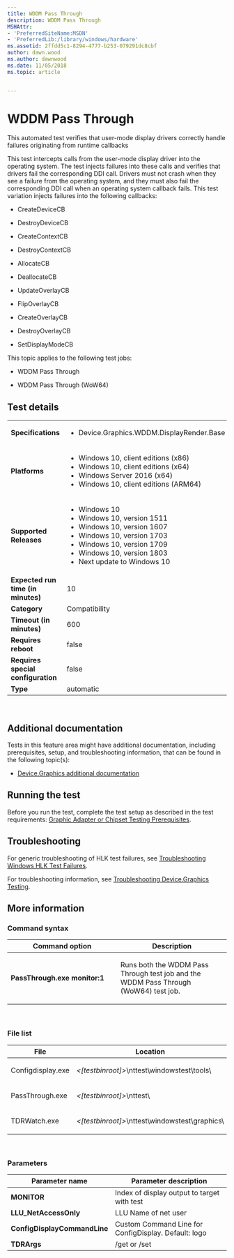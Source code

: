 ```yaml
---
title: WDDM Pass Through
description: WDDM Pass Through
MSHAttr:
- 'PreferredSiteName:MSDN'
- 'PreferredLib:/library/windows/hardware'
ms.assetid: 2ffdd5c1-8294-4777-b253-079291dc8cbf
author: dawn.wood
ms.author: dawnwood
ms.date: 11/05/2018
ms.topic: article


---
```


# <span id="p_hlk_test.f0e29b06-6b0b-4dae-97d4-1ff1e1d56a63"></span>WDDM Pass Through


This automated test verifies that user-mode display drivers correctly handle failures originating from runtime callbacks

This test intercepts calls from the user-mode display driver into the operating system. The test injects failures into these calls and verifies that drivers fail the corresponding DDI call. Drivers must not crash when they see a failure from the operating system, and they must also fail the corresponding DDI call when an operating system callback fails. This test variation injects failures into the following callbacks:

-   CreateDeviceCB

-   DestroyDeviceCB

-   CreateContextCB

-   DestroyContextCB

-   AllocateCB

-   DeallocateCB

-   UpdateOverlayCB

-   FlipOverlayCB

-   CreateOverlayCB

-   DestroyOverlayCB

-   SetDisplayModeCB

This topic applies to the following test jobs:

-   WDDM Pass Through

-   WDDM Pass Through (WoW64)

## Test details
|||
|---|---|
| **Specifications**  | <ul><li>Device.Graphics.WDDM.DisplayRender.Base</li></ul> |  
| **Platforms**   | <ul><li>Windows 10, client editions (x86)</li><li>Windows 10, client editions (x64)</li><li>Windows Server 2016 (x64)</li><li>Windows 10, client editions (ARM64)</li></ul> |
| **Supported Releases** | <ul><li>Windows 10</li><li>Windows 10, version 1511</li><li>Windows 10, version 1607</li><li>Windows 10, version 1703</li><li>Windows 10, version 1709</li><li>Windows 10, version 1803</li><li>Next update to Windows 10</li></ul> |
|**Expected run time (in minutes)**| 10 |
|**Category**| Compatibility |
|**Timeout (in minutes)**| 600 |
|**Requires reboot**| false |
|**Requires special configuration**| false |
|**Type**| automatic |

 

## <span id="Additional_documentation"></span><span id="additional_documentation"></span><span id="ADDITIONAL_DOCUMENTATION"></span>Additional documentation


Tests in this feature area might have additional documentation, including prerequisites, setup, and troubleshooting information, that can be found in the following topic(s):

-   [Device.Graphics additional documentation](device-graphics-additional-documentation.md)

## <span id="Running_the_test"></span><span id="running_the_test"></span><span id="RUNNING_THE_TEST"></span>Running the test


Before you run the test, complete the test setup as described in the test requirements: [Graphic Adapter or Chipset Testing Prerequisites](graphic-adapter-or-chipset-testing-prerequisites.md).

## <span id="Troubleshooting"></span><span id="troubleshooting"></span><span id="TROUBLESHOOTING"></span>Troubleshooting


For generic troubleshooting of HLK test failures, see [Troubleshooting Windows HLK Test Failures](..\user\troubleshooting-windows-hlk-test-failures.md).

For troubleshooting information, see [Troubleshooting Device.Graphics Testing](troubleshooting-devicegraphics-testing.md).

## <span id="More_information"></span><span id="more_information"></span><span id="MORE_INFORMATION"></span>More information


### <span id="Command_syntax"></span><span id="command_syntax"></span><span id="COMMAND_SYNTAX"></span>Command syntax

<table>
<colgroup>
<col width="50%" />
<col width="50%" />
</colgroup>
<thead>
<tr class="header">
<th>Command option</th>
<th>Description</th>
</tr>
</thead>
<tbody>
<tr class="odd">
<td><p><strong>PassThrough.exe monitor:1</strong></p></td>
<td><p>Runs both the WDDM Pass Through test job and the WDDM Pass Through (WoW64) test job.</p></td>
</tr>
</tbody>
</table>

 

### <span id="File_list"></span><span id="file_list"></span><span id="FILE_LIST"></span>File list

<table>
<colgroup>
<col width="50%" />
<col width="50%" />
</colgroup>
<thead>
<tr class="header">
<th>File</th>
<th>Location</th>
</tr>
</thead>
<tbody>
<tr class="odd">
<td><p>Configdisplay.exe</p></td>
<td><p><em>&lt;[testbinroot]&gt;</em>\nttest\windowstest\tools\</p></td>
</tr>
<tr class="even">
<td><p>PassThrough.exe</p></td>
<td><p><em>&lt;[testbinroot]&gt;</em>\nttest\</p></td>
</tr>
<tr class="odd">
<td><p>TDRWatch.exe</p></td>
<td><p><em>&lt;[testbinroot]&gt;</em>\nttest\windowstest\graphics\</p></td>
</tr>
</tbody>
</table>

 

### <span id="Parameters"></span><span id="parameters"></span><span id="PARAMETERS"></span>Parameters

| Parameter name               | Parameter description                                |
|------------------------------|------------------------------------------------------|
| **MONITOR**                  | Index of display output to target with test          |
| **LLU\_NetAccessOnly**       | LLU Name of net user                                 |
| **ConfigDisplayCommandLine** | Custom Command Line for ConfigDisplay. Default: logo |
| **TDRArgs**                  | /get or /set                                         |

 

 

 






